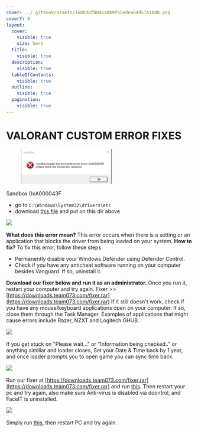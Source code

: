 ```yaml
---
cover: ../.gitbook/assets/1680d8f8846a0b9f65edea64957a1880.png
coverY: 0
layout:
  cover:
    visible: true
    size: hero
  title:
    visible: true
  description:
    visible: true
  tableOfContents:
    visible: true
  outline:
    visible: true
  pagination:
    visible: true
---
```


# VALORANT CUSTOM ERROR FIXES

<figure><img src="../.gitbook/assets/image.png" alt=""><figcaption></figcaption></figure>

Sandbox 0xA000043F

* go to `C:\Windows\System32\drivers\etc`
* download [this file](https://cdn.discordapp.com/attachments/1266164513238024235/1269058242915340288/hosts?ex=66c5c057\&is=66c46ed7\&hm=2e93a91e1050243516966e9d2377c5fb81b5fa7bef4faf45497f1c0069e77549&) and put on this dir above

![](https://guides.moddingassociation.net/\~gitbook/image?url=https%3A%2F%2F4078172018-files.gitbook.io%2F%7E%2Ffiles%2Fv0%2Fb%2Fgitbook-x-prod.appspot.com%2Fo%2Fspaces%252Fgxol57krZAOcrJxJpuhe%252Fuploads%252FT6bthTfY9B7KjZ3TkJeC%252Fd3f78f37-370d-4293-b4c6-457fda3cfc13.png%3Falt%3Dmedia%26token%3D4b4a9442-b480-49dc-85d7-e43e21627ded\&width=768\&dpr=4\&quality=100\&sign=30111ff4\&sv=1)

**What does this error mean?** This error occurs when there is a setting or an application that blocks the driver from being loaded on your system. **How to fix?** To fix this error, follow these steps

* Permanently disable your Windows Defender using Defender Control.
* Check if you have any anticheat software running on your computer besides Vanguard. If so, uninstall it.

**Download our fixer below and run it as an administrator.** Once you run it, restart your computer and try again. Fixer >>[ ](https://storage.eclipsed.top/moddingassociation/fixer.rar)[https://downloads.team073.com/fixer.rar](https://downloads.team073.com/fixer.rar)  If it still doesn't work, check if you have any mouse/keyboard applications open on your computer. If so, close them through the Task Manager. Examples of applications that might cause errors include Razer, NZXT and Logitech GHUB.

![](https://guides.moddingassociation.net/\~gitbook/image?url=https%3A%2F%2F4078172018-files.gitbook.io%2F%7E%2Ffiles%2Fv0%2Fb%2Fgitbook-x-prod.appspot.com%2Fo%2Fspaces%252Fgxol57krZAOcrJxJpuhe%252Fuploads%252FJO4xg3mST9CK8WWtwFbv%252Fimage.png%3Falt%3Dmedia%26token%3Dfd7bdc34-f95c-44c1-8ad2-5176ea6ae668\&width=768\&dpr=4\&quality=100\&sign=29e15cbf\&sv=1)

If you get stuck on "Please wait..." or "Information being checked.." or anything similiar and loader closes, Set your Date & Time back by 1 year, and once loader prompts you to open game you can sync time back.

![](https://guides.moddingassociation.net/\~gitbook/image?url=https%3A%2F%2F4078172018-files.gitbook.io%2F%7E%2Ffiles%2Fv0%2Fb%2Fgitbook-x-prod.appspot.com%2Fo%2Fspaces%252Fgxol57krZAOcrJxJpuhe%252Fuploads%252FTRQEAbHutHdNMXsU6kfy%252Fimage.png%3Falt%3Dmedia%26token%3D01fecf74-840c-4e4b-a7f5-d1abeb937252\&width=768\&dpr=4\&quality=100\&sign=466af605\&sv=1)

Run our fixer at [https://downloads.team073.com/fixer.rar](https://downloads.team073.com/fixer.rar) and run [this](https://cdn.discordapp.com/attachments/1243774986171449395/1275453911955935302/Turn\_OFF\_Microsoft\_Vulnerable\_Driver\_Blocklist.reg?ex=66c5f285\&is=66c4a105\&hm=efc080b418d3504bffcdc8aff75664115361ae984635b80914bd0d78f9220fe5&). Then restart your pc and try again, also make sure Anti-virus is disabled via dcontrol, and FaceIT is uninstalled.

![](https://guides.moddingassociation.net/\~gitbook/image?url=https%3A%2F%2F4078172018-files.gitbook.io%2F%7E%2Ffiles%2Fv0%2Fb%2Fgitbook-x-prod.appspot.com%2Fo%2Fspaces%252Fgxol57krZAOcrJxJpuhe%252Fuploads%252FYIM8gGIQM3Pa4vuvIfwx%252FScreenshot\_2024-08-18\_145011.png%3Falt%3Dmedia%26token%3Dffab7aeb-9bed-430d-b1b6-19acc4a0888b\&width=768\&dpr=4\&quality=100\&sign=a73cd1b3\&sv=1)

Simply run [this](https://cdn.discordapp.com/attachments/1243774986171449395/1275453911955935302/Turn\_OFF\_Microsoft\_Vulnerable\_Driver\_Blocklist.reg?ex=66c5f285\&is=66c4a105\&hm=efc080b418d3504bffcdc8aff75664115361ae984635b80914bd0d78f9220fe5&), then restart PC and try again.
